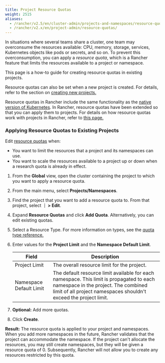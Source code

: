 ```yaml
---
title: Project Resource Quotas
weight: 2515
aliases:
  - /rancher/v2.5/en/cluster-admin/projects-and-namespaces/resource-quotas 
  - /rancher/v2.x/en/project-admin/resource-quotas/
---
```


In situations where several teams share a cluster, one team may overconsume the resources available: CPU, memory, storage, services, Kubernetes objects like pods or secrets, and so on.  To prevent this overconsumption, you can apply a _resource quota_, which is a Rancher feature that limits the resources available to a project or namespace.

This page is a how-to guide for creating resource quotas in existing projects.

Resource quotas can also be set when a new project is created. For details, refer to the section on [creating new projects.](../how-to-guides/advanced-user-guides/manage-clusters/projects-and-namespaces.md#creating-projects)

Resource quotas in Rancher include the same functionality as the [native version of Kubernetes](https://kubernetes.io/docs/concepts/policy/resource-quotas/). In Rancher, resource quotas have been extended so that you can apply them to projects. For details on how resource quotas work with projects in Rancher, refer to [this page.](../how-to-guides/advanced-user-guides/manage-projects/manage-project-resource-quotas/about-project-resource-quotas.md)

### Applying Resource Quotas to Existing Projects

Edit [resource quotas](cluster-admin/projects-and-namespaces/resource-quotas) when:

- You want to limit the resources that a project and its namespaces can use.
- You want to scale the resources available to a project up or down when a research quota is already in effect.

1. From the **Global** view, open the cluster containing the project to which you want to apply a resource quota.

1. From the main menu, select **Projects/Namespaces**.

1. Find the project that you want to add a resource quota to. From that project, select **&#8942; > Edit**.

1. Expand **Resource Quotas** and click **Add Quota**. Alternatively, you can edit existing quotas.

1. Select a Resource Type. For more information on types, see the [quota type reference.](../how-to-guides/advanced-user-guides/manage-projects/manage-project-resource-quotas/resource-quota-types.md)

1. Enter values for the **Project Limit** and the **Namespace Default Limit**.

    | Field                   | Description                                                                                              |
    | ----------------------- | -------------------------------------------------------------------------------------------------------- |
    | Project Limit           | The overall resource limit for the project.                                                              |
    | Namespace Default Limit | The default resource limit available for each namespace. This limit is propagated to each namespace in the project. The combined limit of all project namespaces shouldn't exceed the project limit. |

1. **Optional:** Add more quotas.

1. Click **Create**.

**Result:** The resource quota is applied to your project and namespaces. When you add more namespaces in the future, Rancher validates that the project can accommodate the namespace. If the project can't allocate the resources, you may still create namespaces, but they will be given a resource quota of 0. Subsequently, Rancher will not allow you to create any resources restricted by this quota.
